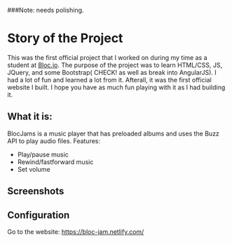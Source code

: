 ###Note: needs polishing.
# Story of the Project

This was the first official project that I worked on during my time as a student at [Bloc.io](https://www.bloc.io/). The purpose of the project was to learn HTML/CSS, JS, JQuery, and some Bootstrap( CHECK! as well as break into AngularJS). I had a lot of fun and learned a lot from it. Afterall, it was the first official website I built. I hope you have as much fun playing with it as I had building it. 

## What it is:

BlocJams is a music player that has preloaded albums and uses the Buzz API to play audio files. 
Features:

* Play/pause music
* Rewind/fastforward music
* Set volume

## Screenshots

## Configuration

Go to the website: https://bloc-jam.netlify.com/
